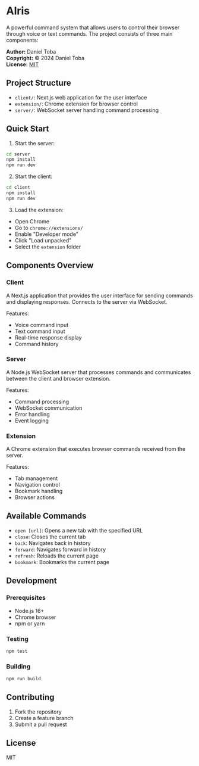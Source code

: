 # Alris

A powerful command system that allows users to control their browser through voice or text commands. The project consists of three main components:

**Author:** Daniel Toba  
**Copyright:** © 2024 Daniel Toba  
**License:** [MIT](LICENSE)

## Project Structure

- `client/`: Next.js web application for the user interface
- `extension/`: Chrome extension for browser control
- `server/`: WebSocket server handling command processing

## Quick Start

1. Start the server:

```bash
cd server
npm install
npm run dev
```

2. Start the client:

```bash
cd client
npm install
npm run dev
```

3. Load the extension:

- Open Chrome
- Go to `chrome://extensions/`
- Enable "Developer mode"
- Click "Load unpacked"
- Select the `extension` folder

## Components Overview

### Client

A Next.js application that provides the user interface for sending commands and displaying responses. Connects to the server via WebSocket.

Features:

- Voice command input
- Text command input
- Real-time response display
- Command history

### Server

A Node.js WebSocket server that processes commands and communicates between the client and browser extension.

Features:

- Command processing
- WebSocket communication
- Error handling
- Event logging

### Extension

A Chrome extension that executes browser commands received from the server.

Features:

- Tab management
- Navigation control
- Bookmark handling
- Browser actions

## Available Commands

- `open [url]`: Opens a new tab with the specified URL
- `close`: Closes the current tab
- `back`: Navigates back in history
- `forward`: Navigates forward in history
- `refresh`: Reloads the current page
- `bookmark`: Bookmarks the current page

## Development

### Prerequisites

- Node.js 16+
- Chrome browser
- npm or yarn

### Testing

```bash
npm test
```

### Building

```bash
npm run build
```

## Contributing

1. Fork the repository
2. Create a feature branch
3. Submit a pull request

## License

MIT
